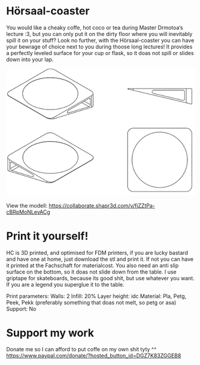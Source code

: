 # Hörsaal-coaster
You would like a cheaky coffe, hot coco or tea during Master Drmotoa‘s lecture :3, but you can only put it on the dirty floor where you will inevitably spill it on your stuff? Look no further, with the Hörsaal-coaster you can have your bewrage of choice next to you during thoose long lectures! It provides a perfectly leveled surface for your cup or flask, so it doas not spill or slides down into your lap. 

![Coaster MK1](/IMG_0717.png)

View the modell: https://collaborate.shapr3d.com/v/fjZZtPa-cBRpMoNLevACg



# Print it yourself!
HC is 3D printed, and optimised for FDM printers, if you are lucky bastard and have one at home, just download the stl and print it. If not you can have it printed at the Fachschaft for materialcost. You also need an anti slip surface on the bottom, so it doas not slide down from the table. I use griptape for skateboards, because its good shit, but use whatever you want. If you are a legend you superglue it to the table. 

Print parameters:
Walls:         2
Infill:        20%
Layer height:  idc
Material:      Pla, Petg, Peek, Pekk (preferably something that doas not melt, so petg or asa)
Support:       No


# Support my work
Donate me so I can afford to put coffe on my own shit tyty ^^
https://www.paypal.com/donate/?hosted_button_id=DGZ7K83ZGGEB8
